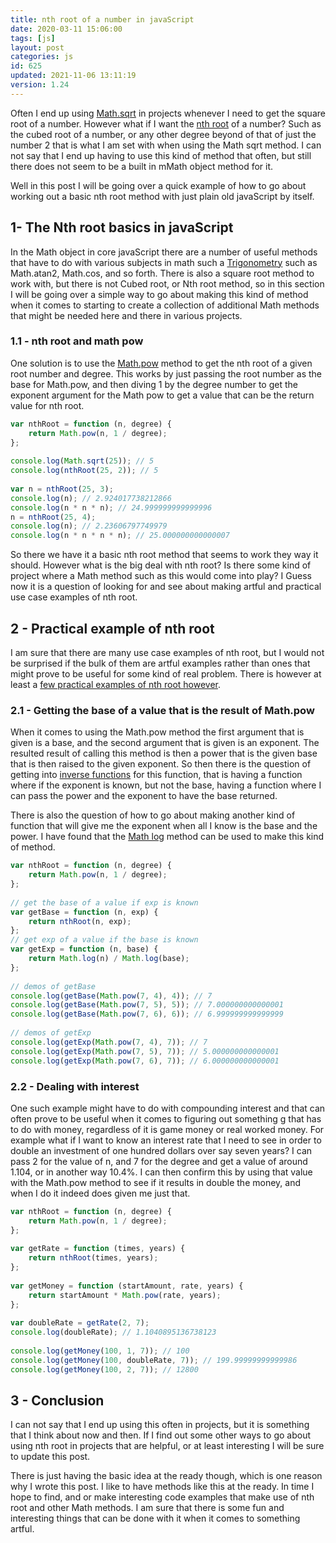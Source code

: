 ```yaml
---
title: nth root of a number in javaScript
date: 2020-03-11 15:06:00
tags: [js]
layout: post
categories: js
id: 625
updated: 2021-11-06 13:11:19
version: 1.24
---
```


Often I end up using [Math.sqrt](https://developer.mozilla.org/en-US/docs/Web/JavaScript/Reference/Global_Objects/Math/sqrt) in projects whenever I need to get the square root of a number. However what if I want the [nth root](https://en.wikipedia.org/wiki/Nth_root) of a number? Such as the cubed root of a number, or any other degree beyond of that of just the number 2 that is what I am set with when using the Math sqrt method. I can not say that I end up having to use this kind of method that often, but still there does not seem to be a built in mMath object method for it.

Well in this post I will be going over a quick example of how to go about working out a basic nth root method with just plain old javaScript by itself.

<!-- more -->

## 1- The Nth root basics in javaScript

In the Math object in core javaScript there are a number of useful methods that have to do with various subjects in math such a [Trigonometry](https://en.wikipedia.org/wiki/Trigonometry) such as Math.atan2, Math.cos, and so forth. There is also a square root method to work with, but there is not Cubed root, or Nth root method, so in this section I will be going over a simple way to go about making this kind of method when it comes to starting to create a collection of additional Math methods that might be needed here and there in various projects.


### 1.1 - nth root and math pow

One solution is to use the [Math.pow](/2019/12/10/js-math-pow/) method to get the nth root of a given root number and degree. This works by just passing the root number as the base for Math.pow, and then diving 1 by the degree number to get the exponent argument for the Math pow to get a value that can be the return value for nth root.

```js
var nthRoot = function (n, degree) {
    return Math.pow(n, 1 / degree);
};
 
console.log(Math.sqrt(25)); // 5
console.log(nthRoot(25, 2)); // 5
 
var n = nthRoot(25, 3);
console.log(n); // 2.924017738212866
console.log(n * n * n); // 24.999999999999996
n = nthRoot(25, 4);
console.log(n); // 2.23606797749979
console.log(n * n * n * n); // 25.000000000000007
```

So there we have it a basic nth root method that seems to work they way it should. However what is the big deal with nth root? Is there some kind of project where a Math method such as this would come into play? I Guess now it is a question of looking for and see about making artful and practical use case examples of nth root.

## 2 - Practical example of nth root

I am sure that there are many use case examples of nth root, but I would not be surprised if the bulk of them are artful examples rather than ones that might prove to be useful for some kind of real problem. There is however at least a [few practical examples of nth root however](https://www.quora.com/What-is-the-practical-usefulness-of-learning-the-Nth-root-of-a-number).

### 2.1 - Getting the base of a value that is the result of Math.pow

When it comes to using the Math.pow method the first argument that is given is a base, and the second argument that is given is an exponent. The resulted result of calling this method is then a power that is the given base that is then raised to the given exponent. So then there is the question of getting into [inverse functions](/2021/07/23/js-function-inverse/) for this function, that is having a function where if the exponent is known, but not the base, having a function where I can pass the power and the exponent to have the base returned. 

There is also the question of how to go about making another kind of function that will give me the exponent when all I know is the base and the power. I have found that the [Math log](/2018/12/26/js-math-log/) method can be used to make this kind of method.

```js
var nthRoot = function (n, degree) {
    return Math.pow(n, 1 / degree);
};
 
// get the base of a value if exp is known
var getBase = function (n, exp) {
    return nthRoot(n, exp);
};
// get exp of a value if the base is known
var getExp = function (n, base) {
    return Math.log(n) / Math.log(base);
};
 
// demos of getBase
console.log(getBase(Math.pow(7, 4), 4)); // 7
console.log(getBase(Math.pow(7, 5), 5)); // 7.000000000000001
console.log(getBase(Math.pow(7, 6), 6)); // 6.999999999999999
 
// demos of getExp
console.log(getExp(Math.pow(7, 4), 7)); // 7
console.log(getExp(Math.pow(7, 5), 7)); // 5.000000000000001
console.log(getExp(Math.pow(7, 6), 7)); // 6.000000000000001
```

### 2.2 -  Dealing with interest

One such example might have to do with compounding interest and that can often prove to be useful when it comes to figuring out something g that has to do with money, regardless of it is game money or real worked money. For example what if I want to know an interest rate that I need to see in order to double an investment of one hundred dollars over say seven years? I can pass 2 for the value of n, and 7 for the degree and get a value of around 1.104, or in another way 10.4%. I can then confirm this by using that value with the Math.pow method to see if it results in double the money, and when I do it indeed does given me just that.

```js
var nthRoot = function (n, degree) {
    return Math.pow(n, 1 / degree);
};
 
var getRate = function (times, years) {
    return nthRoot(times, years);
};
 
var getMoney = function (startAmount, rate, years) {
    return startAmount * Math.pow(rate, years);
};
 
var doubleRate = getRate(2, 7);
console.log(doubleRate); // 1.1040895136738123
 
console.log(getMoney(100, 1, 7)); // 100
console.log(getMoney(100, doubleRate, 7)); // 199.99999999999986
console.log(getMoney(100, 2, 7)); // 12800
```

## 3 - Conclusion

I can not say that I end up using this often in projects, but it is something that I think about now and then. If I find out some other ways to go about using nth root in projects that are helpful, or at least interesting I will be sure to update this post.

There is just having the basic idea at the ready though, which is one reason why I wrote this post. I like to have methods like this at the ready. In time I hope to find, and or make interesting code examples that make use of nth root and other Math methods. I am sure that there is some fun and interesting things that can be done with it when it comes to something artful.